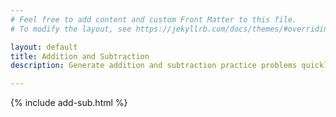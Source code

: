 ```yaml
---
# Feel free to add content and custom Front Matter to this file.
# To modify the layout, see https://jekyllrb.com/docs/themes/#overriding-theme-defaults

layout: default
title: Addition and Subtraction 
description: Generate addition and subtraction practice problems quickly. Great for elementary level math practice. Download practice worksheets as PDF immediately.

---
```


{% include add-sub.html %}
